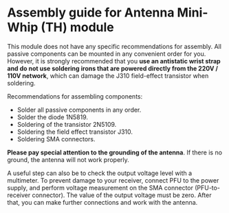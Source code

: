 # Assembly guide for Antenna Mini-Whip (TH) module

This module does not have any specific recommendations for assembly. All passive components can be mounted in any convenient order for you.  
However, it is strongly recommended that you **use an antistatic wrist strap and do not use soldering irons that are powered directly from the 220V / 110V network**, which can damage the J310 field-effect transistor when soldering.

Recommendations for assembling components:

- Solder all passive components in any order.
- Solder the diode 1N5819.
- Soldering of the transistor 2N5109.
- Soldering the field effect transistor J310.
- Soldering SMA connectors.

**Please pay special attention to the grounding of the antenna**. If there is no ground, the antenna will not work properly.

A useful step can also be to check the output voltage level with a multimeter. To prevent damage to your receiver, connect PFU to the power supply, and perform voltage measurement on the SMA connector (PFU-to-receiver connector). The value of the output voltage must be zero. After that, you can make further connections and work with the antenna.